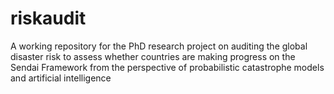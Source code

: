 # riskaudit
A working repository for the PhD research project on auditing the global disaster risk to assess whether countries are making progress on the Sendai Framework from the perspective of probabilistic catastrophe models and artificial intelligence
